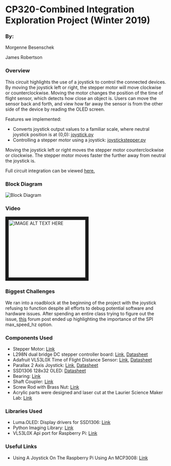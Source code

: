 # CP320-Combined Integration Exploration Project (Winter 2019)
### By:
<p>Morgenne Besenschek</p>
<p>James Robertson</p>

### Overview

This circuit highlights the use of a joystick to control the connected devices. By moving the joystick left or right, the stepper motor will move clockwise or counterclockwise. Moving the motor changes the position of the time of flight sensor, which detects how close an object is. Users can move the sensor back and forth, and view how far away the sensor is from the other side of the device by reading the OLED screen.

Features we implemented:
- Converts joystick output values to a familiar scale, where neutral joystick position is at (0,0): [joystick.py](https://github.com/robejam/CP320--Combined-Integration-Exploration-Project/blob/master/Project%20Files/joystick.py)
- Controlling a stepper motor using a joystick: [joystickstepper.py](https://github.com/robejam/CP320--Combined-Integration-Exploration-Project/blob/master/Project%20Files/joystickstepper.py)

Moving the joystick left or right moves the stepper motor counterclockwise or clockwise. The stepper motor moves faster the further away from neutral the joystick is.

Full circuit integration can be viewed [here.](https://github.com/robejam/CP320--Combined-Integration-Exploration-Project/blob/master/Project%20Files/integrationcode.py)

### Block Diagram

![Block Diagram](https://raw.githubusercontent.com/robejam/CP320--Combined-Integration-Exploration-Project/master/Block%20Diagram.png)

### Video
<a href="http://www.youtube.com/watch?feature=player_embedded&v=XyRx3iDWlRw
" target="_blank"><img src="http://img.youtube.com/vi/XyRx3iDWlRw/0.jpg" 
alt="IMAGE ALT TEXT HERE" width="240" height="180" border="10" /></a>

### Biggest Challenges

We ran into a roadblock at the beginning of the project with the joystick refusing to function despite all efforts to debug potential software and hardware issues. After spending an entire class trying to figure out the issue, [this](https://www.raspberrypi.org/forums/viewtopic.php?t=213951#p1323337) forum post ended up highlighting the importance of the SPI max_speed_hz option.

### Components Used
- Stepper Motor: [Link](http://sayal.com/STORE/View_SPEC.asp?SKU=162138)
- L298N dual bridge DC stepper controller board: [Link](http://sayal.com/STORE/View_SPEC.asp?SKU=248133), [Datasheet](https://www.velleman.eu/downloads/29/vma409_a4v01.pdf) 
- Adafruit VL53L0X Time of Flight Distance Sensor: [Link](https://www.digikey.ca/product-detail/en/adafruit-industries-llc/3317/1528-1814-ND/6569762), [Datasheet](https://www.st.com/resource/en/datasheet/vl53l0x.pdf) 
- Parallax 2 Axis Joystick: [Link](https://www.robotshop.com/ca/en/parallax-2-axis-joystick.html), [Datasheet](https://www.parallax.com/sites/default/files/downloads/2-Axis-Joystick-Potentiometer-Datasheet.pdf)
- SSD1306 128x32 OLED: [Datasheet](https://cdn-shop.adafruit.com/datasheets/SSD1306.pdf)
- Bearing: [Link](https://www.amazon.ca/gp/product/B00EPNN62M/ref=ppx_yo_dt_b_asin_title_o01_s00?ie=UTF8&psc=1)
- Shaft Coupler: [Link](https://www.amazon.ca/gp/product/B07BF7NT6L/ref=ppx_yo_dt_b_asin_title_o00_s00?ie=UTF8&psc=1)
- Screw Rod with Brass Nut: [Link](https://www.amazon.ca/gp/product/B01HGIZY6I/ref=ppx_yo_dt_b_asin_title_o00_s00?ie=UTF8&psc=1)
- Acrylic parts were designed and laser cut at the Laurier Science Maker Lab: [Link](https://students.wlu.ca/work-leadership-and-volunteering/entrepreneurship/makerspaces/science-maker-lab/index.html)

### Libraries Used
- Luma.OLED: Display drivers for SSD1306: [Link](https://github.com/rm-hull/luma.oled)
- Python Imaging Library: [Link](https://github.com/python-pillow/Pillow)
- VL53L0X Api port for Raspberry Pi: [Link](https://github.com/cassou/VL53L0X_rasp)

### Useful Links
- Using A Joystick On The Raspberry Pi Using An MCP3008: [Link](https://www.raspberrypi-spy.co.uk/2014/04/using-a-joystick-on-the-raspberry-pi-using-an-mcp3008/)
